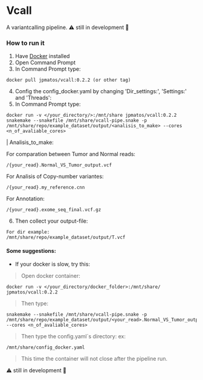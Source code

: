 # Vcall
A variantcalling pipeline.
:warning: still in development :construction:
### How to run it
1. Have [Docker](https://www.docker.com/get-started) installed
2. Open Command Prompt
3. In Command Prompt type: 
```
docker pull jpmatos/vcall:0.2.2 (or other tag)
```
4. Config the config_docker.yaml by changing 'Dir_settings:', 'Settings:' and 'Threads':
5. In Command Prompt type:
```
docker run -v </your_directory/>:/mnt/share jpmatos/vcall:0.2.2 snakemake --snakefile /mnt/share/vcall-pipe.snake -p /mnt/share/repo/example_dataset/output/<analisis_to_make> --cores <n_of_avaliable_cores>
```
| Analisis_to_make:

For comparation between Tumor and Normal reads:
```
/{your_read}.Normal_VS_Tumor_output.vcf 
```
For Analisis of Copy-number variantes:
```
/{your_read}.my_reference.cnn
```
For Annotation:
```
/{your_read}.exome_seq_final.vcf.gz
```
6. Then collect your output-file:
```
For dir example:
/mnt/share/repo/example_dataset/output/T.vcf
```
#### Some suggestions:
* If your docker is slow, try this:
> Open docker container: 
```
docker run -v </your_directory/docker_folder>:/mnt/share/ jpmatos/vcall:0.2.2
```
> Then type: 
 ```
snakemake --snakefile /mnt/share/vcall-pipe.snake -p /mnt/share/repo/example_dataset/output/<your_read>.Normal_VS_Tumor_output.vcf --cores <n_of_avaliable_cores>
```
> Then type the config.yaml´s directory:
ex:
```
/mnt/share/config_docker.yaml
```

> This time the container will not close after the pipeline run.




:warning: still in development :construction:

